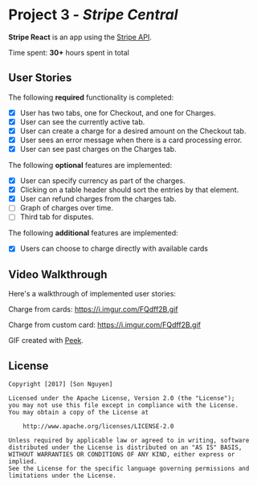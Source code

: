 # Project 3 - *Stripe Central*

**Stripe React** is an app using the [Stripe API](https://stripe.com/docs/api).

Time spent: **30+** hours spent in total

## User Stories

The following **required** functionality is completed:

- [x] User has two tabs, one for Checkout, and one for Charges.
- [x] User can see the currently active tab.
- [x] User can create a charge for a desired amount on the Checkout tab.
- [x] User sees an error message when there is a card processing error.
- [x] User can see past charges on the Charges tab.

The following **optional** features are implemented:

- [x] User can specify currency as part of the charges.
- [x] Clicking on a table header should sort the entries by that element.
- [x] User can refund charges from the charges tab. 
- [ ] Graph of charges over time.
- [ ] Third tab for disputes. 

The following **additional** features are implemented:

- [x] Users can choose to charge directly with available cards

## Video Walkthrough

Here's a walkthrough of implemented user stories:

Charge from cards: https://i.imgur.com/FQdff2B.gif

Charge from custom card: https://i.imgur.com/FQdff2B.gif

GIF created with [Peek](https://github.com/phw/peek).

## License

    Copyright [2017] [Son Nguyen]

    Licensed under the Apache License, Version 2.0 (the "License");
    you may not use this file except in compliance with the License.
    You may obtain a copy of the License at

        http://www.apache.org/licenses/LICENSE-2.0

    Unless required by applicable law or agreed to in writing, software
    distributed under the License is distributed on an "AS IS" BASIS,
    WITHOUT WARRANTIES OR CONDITIONS OF ANY KIND, either express or implied.
    See the License for the specific language governing permissions and
    limitations under the License.
